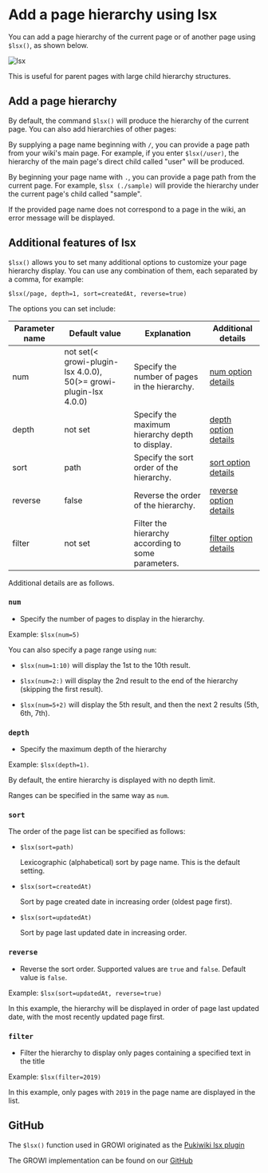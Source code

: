 # Add a page hierarchy using lsx

You can add a page hierarchy of the current page or of another page using `$lsx()`, as shown below.

<img :src="$withBase('/assets/images/lsx_gif.gif')" alt="lsx">

This is useful for parent pages with large child hierarchy structures.

## Add a page hierarchy

By default, the command `$lsx()` will produce the hierarchy of the current page.  You can also add hierarchies of other pages:

By supplying a page name beginning with `/`, you can provide a page path from your wiki's main page.  For example, if you enter `$lsx(/user)`, the hierarchy of the main page's direct child called "user" will be produced.

By beginning your page name with `.`, you can provide a page path from the current page.  For example, `$lsx (./sample)` will provide the hierarchy under the current page's child called "sample".

[//]: <> (TODO: 紹介してるエラーメッセージの例を表そう。)
If the provided page name does not correspond to a page in the wiki, an error message will be displayed.

## Additional features of lsx

`$lsx()` allows you to set many additional options to customize your page hierarchy display.  You can use any combination of them, each separated by a comma, for example:

`$lsx(/page, depth=1, sort=createdAt, reverse=true)`

The options you can set include:

| Parameter name    | Default value    |  Explanation   | Additional details |
| --- | --- | --- | --- |
|  num   |  not set(< growi-plugin-lsx 4.0.0), 50(>= growi-plugin-lsx 4.0.0)   | Specify the number of pages in the hierarchy.| [num option details](./hierarchical.html#num) |
|  depth   |  not set   | Specify the maximum hierarchy depth to display.| [depth option details](./hierarchical.html#depth) |
|  sort   |  path   | Specify the sort order of the hierarchy. | [sort option details](./hierarchical.html#sort) |
|  reverse   |  false   | Reverse the order of the hierarchy.| [reverse option details](./hierarchical.html#reverse) |
|  filter   |  not set   | Filter the hierarchy according to some parameters. | [filter option details](./hierarchical.html#filter) |

Additional details are as follows.

### `num`

- Specify the number of pages to display in the hierarchy.

Example: `$lsx(num=5)`

You can also specify a page range using `num`:

- `$lsx(num=1:10)` will display the 1st to the 10th result.

- `$lsx(num=2:)` will display the 2nd result to the end of the hierarchy (skipping the first result).

- `$lsx(num=5+2)` will display the 5th result, and then the next 2 results (5th, 6th, 7th).

### `depth`

- Specify the maximum depth of the hierarchy

Example: `$lsx(depth=1)`.

By default, the entire hierarchy is displayed with no depth limit.

Ranges can be specified in the same way as `num`.

### `sort`
  
The order of the page list can be specified as follows:

- `$lsx(sort=path)`

  Lexicographic (alphabetical) sort by page name.  This is the default setting.

- `$lsx(sort=createdAt)`

  Sort by page created date in increasing order (oldest page first).

- `$lsx(sort=updatedAt)`

  Sort by page last updated date in increasing order.

### `reverse`

- Reverse the sort order.  Supported values are `true` and `false`.
  Default value is `false`.

Example: `$lsx(sort=updatedAt, reverse=true)`

In this example, the hierarchy will be displayed in order of page last updated date, with the most recently updated page first.

### `filter`

- Filter the hierarchy to display only pages containing a specified text in the title

Example: `$lsx(filter=2019)`

In this example, only pages with `2019` in the page name are displayed in the list.

## GitHub

The `$lsx()` function used in GROWI originated as the
[Pukiwiki lsx plugin](http://ukiya.sakura.ne.jp/index.php?PukiWiki%2F1.4%2F%E3%83%9E%E3%83%8B%E3%83%A5%E3%82%A2%E3%83%AB%2F%E3%83%97%E3%83%A9%E3%82%B0%E3%82%A4%E3%83%B3%2F%E7%8B%AC%E8%87%AA%E3%81%AB%E8%BF%BD%E5%8A%A0%E3%81%97%E3%81%9F%E3%82%82%E3%81%AE%2Flsx)

The GROWI implementation can be found on our
[GitHub](https://github.com/weseek/growi-plugin-lsx)


